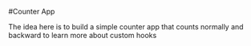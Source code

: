 #Counter App

The idea here is to build a simple counter app that counts normally and backward to learn more about custom hooks
